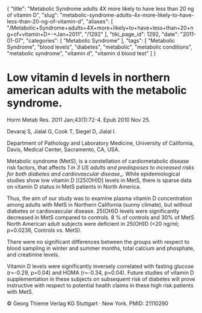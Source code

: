 {
    "title": "Metabolic Syndrome adults 4X more likely to have less than 20 ng of vitamin D",
    "slug": "metabolic-syndrome-adults-4x-more-likely-to-have-less-than-20-ng-of-vitamin-d",
    "aliases": [
        "/Metabolic+Syndrome+adults+4X+more+likely+to+have+less+than+20+ng+of+vitamin+D+-+Jan+2011",
        "/1292"
    ],
    "tiki_page_id": 1292,
    "date": "2011-01-07",
    "categories": [
        "Metabolic Syndrome"
    ],
    "tags": [
        "Metabolic Syndrome",
        "blood levels",
        "diabetes",
        "metabolic",
        "metabolic conditions",
        "metabolic syndrome",
        "vitamin d",
        "vitamin d blood test"
    ]
}


# Low vitamin d levels in northern american adults with the metabolic syndrome.

Horm Metab Res. 2011 Jan;43(1):72-4. Epub 2010 Nov 25.

Devaraj S, Jialal G, Cook T, Siegel D, Jialal I.

Department of Pathology and Laboratory Medicine, University of California, Davis, Medical Center, Sacramento, CA, USA.

Metabolic syndrome (MetS), is a constellation of cardiometabolic disease risk factors, that affects _1 in 3 US adults and predisposes to increased risks for both diabetes and cardiovascular disease__. While epidemiological studies show low vitamin D <span>[(25(OH)D]</span> levels in MetS, there is sparse data on vitamin D status in MetS patients in North America. 

Thus, the aim of our study was to examine plasma vitamin D concentration among adults with MetS in Northern California (sunny climate), but without diabetes or cardiovascular disease. 25(OH)D levels were significantly decreased in MetS compared to controls. 8 % of controls and 30% of MetS North American adult subjects were deficient in 25(OH)D (<20 ng/ml; p=0.0236, Controls vs. MetS). 

There were no significant differences between the groups with respect to blood sampling in winter and summer months, total calcium and phosphate, and creatinine levels. 

Vitamin D levels were significantly inversely correlated with fasting glucose (r=-0.29, p=0.04) and HOMA (r=-0.34, p=0.04). Future studies of vitamin D supplementation in these subjects on subsequent risk of diabetes will prove instructive with respect to potential health claims in these high risk patients with MetS.

© Georg Thieme Verlag KG Stuttgart · New York. PMID: 21110290